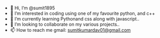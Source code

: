 - 👋 Hi, I’m @sumit1895
- 👀 I’m interested in coding using one of my favourite python, and c++
- 🌱 I’m currently learning Pythonand css along with javascript..
- 💞️ I’m looking to collaborate on my various projects..
- 📫 How to reach me gmail: sumitkumardav01@gmail.com

<!---
sumit1895/sumit1895 is a ✨ special ✨ repository because its `README.md` (this file) appears on your GitHub profile.
You can click the Preview link to take a look at your changes.
--->
